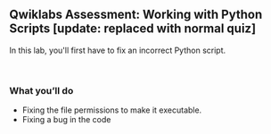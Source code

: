## Qwiklabs Assessment: Working with Python Scripts [update: replaced with normal quiz]

In this lab, you'll first have to fix an incorrect Python script. 

<br>

### What you’ll do

* Fixing the file permissions to make it executable.
* Fixing a bug in the code
